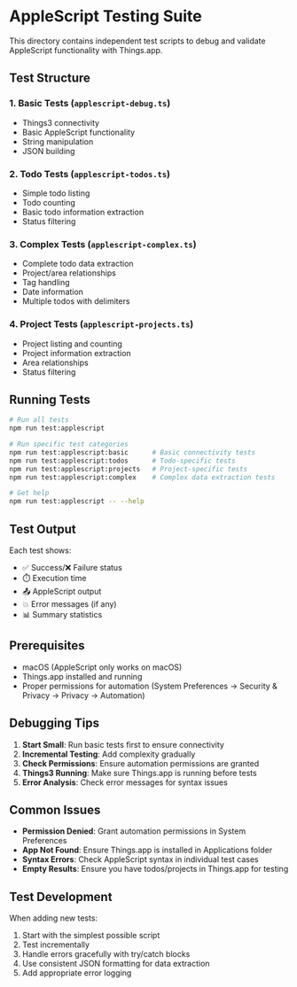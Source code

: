# AppleScript Testing Suite

This directory contains independent test scripts to debug and validate AppleScript functionality with Things.app.

## Test Structure

### 1. Basic Tests (`applescript-debug.ts`)
- Things3 connectivity
- Basic AppleScript functionality
- String manipulation
- JSON building

### 2. Todo Tests (`applescript-todos.ts`)
- Simple todo listing
- Todo counting
- Basic todo information extraction
- Status filtering

### 3. Complex Tests (`applescript-complex.ts`)
- Complete todo data extraction
- Project/area relationships
- Tag handling
- Date information
- Multiple todos with delimiters

### 4. Project Tests (`applescript-projects.ts`)
- Project listing and counting
- Project information extraction
- Area relationships
- Status filtering

## Running Tests

```bash
# Run all tests
npm run test:applescript

# Run specific test categories
npm run test:applescript:basic      # Basic connectivity tests
npm run test:applescript:todos      # Todo-specific tests
npm run test:applescript:projects   # Project-specific tests
npm run test:applescript:complex    # Complex data extraction tests

# Get help
npm run test:applescript -- --help
```

## Test Output

Each test shows:
- ✅ Success/❌ Failure status
- ⏱️ Execution time
- 📤 AppleScript output
- 💥 Error messages (if any)
- 📊 Summary statistics

## Prerequisites

- macOS (AppleScript only works on macOS)
- Things.app installed and running
- Proper permissions for automation (System Preferences → Security & Privacy → Privacy → Automation)

## Debugging Tips

1. **Start Small**: Run basic tests first to ensure connectivity
2. **Incremental Testing**: Add complexity gradually
3. **Check Permissions**: Ensure automation permissions are granted
4. **Things3 Running**: Make sure Things.app is running before tests
5. **Error Analysis**: Check error messages for syntax issues

## Common Issues

- **Permission Denied**: Grant automation permissions in System Preferences
- **App Not Found**: Ensure Things.app is installed in Applications folder
- **Syntax Errors**: Check AppleScript syntax in individual test cases
- **Empty Results**: Ensure you have todos/projects in Things.app for testing

## Test Development

When adding new tests:
1. Start with the simplest possible script
2. Test incrementally
3. Handle errors gracefully with try/catch blocks
4. Use consistent JSON formatting for data extraction
5. Add appropriate error logging